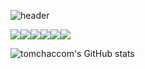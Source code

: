 

![header](https://capsule-render.vercel.app/api?type=waving&color=auto&height=300&section=header&text=tomchaccom&fontSize=90&animation=fadeIn&fontAlignY=38&desc=Welcome%20to%20my%20GitHub%20Profile!&descAlignY=51&descAlign=62)


<img src="https://img.shields.io/badge/java-%23007396.svg?&style=for-the-badge&logo=java&logoColor=white" /><img src="https://img.shields.io/badge/python-%233776AB.svg?&style=for-the-badge&logo=python&logoColor=white" /><img src="https://img.shields.io/badge/spring-%236DB33F.svg?&style=for-the-badge&logo=spring&logoColor=white" /><img src="https://img.shields.io/badge/Spring Boot-%236DB33F.svg?&style=for-the-badge&logo=springboot&logoColor=white" /><img src="https://img.shields.io/badge/LangChain-%231C3C3C.svg?&style=for-the-badge&logo=langchain&logoColor=white" /><img src="https://img.shields.io/badge/LangGraph-%231C3C3C.svg?&style=for-the-badge&logo=langchain&logoColor=white" />

![tomchaccom's GitHub stats](https://github-readme-stats.vercel.app/api?username=tomchaccom&show_icons=true&theme=radical&show=reviews,prs_merged,prs_merged_percentage)

